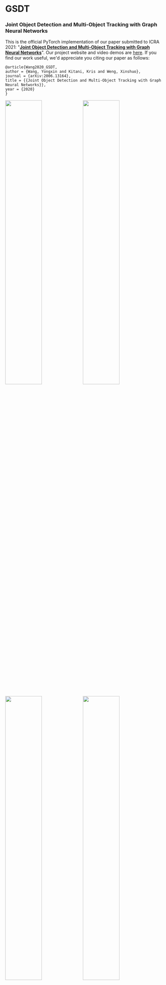 # GSDT
### Joint Object Detection and Multi-Object Tracking with Graph Neural Networks
This is the official PyTorch implementation of our paper submitted to ICRA 2021: "[**Joint Object Detection and Multi-Object Tracking with Graph Neural Networks**](https://arxiv.org/abs/2006.13164)". Our project website and video demos are [here](http://www.xinshuoweng.com/projects/GNNDetTrk/). If you find our work useful, we'd appreciate you citing our paper as follows:

```
@article{Wang2020_GSDT, 
author = {Wang, Yongxin and Kitani, Kris and Weng, Xinshuo}, 
journal = {arXiv:2006.13164}, 
title = {{Joint Object Detection and Multi-Object Tracking with Graph Neural Networks}}, 
year = {2020} 
}
```

<p>
<img align="center" width="48%" src="https://github.com/yongxinw/GSDT/blob/main/main1.gif">
<img align="center" width="48%" src="https://github.com/yongxinw/GSDT/blob/main/main2.gif">
</p>
<p>
<img align="center" width="48%" src="https://github.com/yongxinw/GSDT/blob/main/main3.gif">
<img align="center" width="48%" src="https://github.com/yongxinw/GSDT/blob/main/main4.gif">
</p>

## Introduction
Object detection and data association are critical components in multi-object tracking (MOT) systems. Despite the fact that the two components are dependent on each other, prior work often designs detection and data association modules separately which are trained with different objectives. As a result, we cannot back-propagate the gradients and optimize the entire MOT system, which leads to sub-optimal performance. To address this issue, recent work simultaneously optimizes detection and data association modules under a joint MOT framework, which has shown improved performance in both modules. In this work, we propose a new instance of joint MOT approach based on Graph Neural Networks (GNNs). The key idea is that GNNs can model relations between variable-sized objects in both the spatial and temporal domains, which is essential for learning discriminative features for detection and data association. Through extensive experiments on the MOT15/16/17/20 datasets, we demonstrate the effectiveness of our GNN-based joint MOT approach and show the state-of-the-art performance for both detection and MOT tasks.

## Usage
### Dependencies
We recommend using [**anaconda**](https://www.anaconda.com/) for managing dependency and environments. You may follow the commands below to setup your environment. 
```angular2
conda create -n dev python=3.6
conda activate dev
pip install -r requirements.txt
```

We use the [**PyTorch Geometric**](https://pytorch-geometric.readthedocs.io/en/latest/notes/installation.html) package for the implementation of our Graph Neural Network based architecture.
```angular2
bash install_pyg.sh <CUDA_version>  # we used CUDA_version=cu101 
``` 

Build Deformable Convolutional Networks V2 (DCNv2)
```angular2
cd ./src/lib/models/networks/DCNv2
bash make.sh
``` 

To automatically generate output tracking as videos, please install `ffmpeg`
```angular2
conda install ffmpeg=4.2.2
```

### Data preperation
We follow the same dataset setup as in [JDE](https://github.com/Zhongdao/Towards-Realtime-MOT). Please refer to their [DATA ZOO](https://github.com/Zhongdao/Towards-Realtime-MOT/blob/master/DATASET_ZOO.md) for data download and preperation.  

To prepare [2DMOT15](https://motchallenge.net/data/2D_MOT_2015/) and [MOT20](https://motchallenge.net/data/MOT20/) data, you can directly download from the [**MOT Challenge**](https://motchallenge.net/) website, and format each directory as follows:
```
MOT15
   |——————images
   |        └——————train
   |        └——————test
   └——————labels_with_ids
            └——————train(empty)
MOT20
   |——————images
   |        └——————train
   |        └——————test
   └——————labels_with_ids
            └——————train(empty)
```
Then change the seq_root and label_root in src/gen_labels_15.py and src/gen_labels_20.py accordingly, and run:
```
cd src
python gen_labels_15.py
python gen_labels_20.py
```
This will generate the desired label format of 2DMOT15 and MOT20. The seqinfo.ini files are required for 2DMOT15 and can be found here [[Google]](https://drive.google.com/open?id=1kJYySZy7wyETH4fKMzgJrYUrTfxKlN1w), [[Baidu],code:8o0w](https://pan.baidu.com/s/1zb5tBW7-YTzWOXpd9IzS0g).

## Inference
Download and save the pretrained weights for each dataset by following the links below:

| Dataset    |  Model |
|------------|--------|
|2DMOT15     | [**model_mot15.pth**](https://drive.google.com/file/d/1K_6yN1jD7fpmGN23Z4NgsROO5mZRf6ay/view?usp=sharing) |
|MOT17       | [**model_mot17.pth**](https://drive.google.com/file/d/1Aj6h3UCgFgw69ffxh-OqodvaJhQ9PS4m/view?usp=sharing) |
|MOT20       | [**model_mot20.pth**](https://drive.google.com/file/d/1cX92Sp9NpWmL-UwAQJyR88AjGp6UpOgW/view?usp=sharing) |

Run one of the following command to reproduce our paper's tracking performance on the MOT Challenge.
```angular2
cd ./experiments
track_gnn_mot_AGNNConv_RoIAlign_mot15.sh <path/to/model_mot15>
track_gnn_mot_AGNNConv_RoIAlign_mot17.sh <path/to/model_mot17>
track_gnn_mot_AGNNConv_RoIAlign_mot20.sh <path/to/model_mot20>
``` 

To clarify, currently we directly used the MOT17 results as MOT16 results for submission. That is, our MOT16 and MOT17 results and models are identical.
## Training
We are currently in the process of cleaning the training code. We'll release as soon as we can. Stay tuned!

# Performance on MOT Challenge
You can refer to [MOTChallenge website](https://motchallenge.net/results/MOT20/?det=All) for performance of our method. For your convenience, we summarize results below:
| Dataset    |  MOTA | IDF1 | MT | ML | IDS |
|--------------|-----------|--------|-------|----------|----------|
|2DMOT15  | 60.7 | 64.6 |  47.0% | 10.5% | 477 |
|MOT16       | 66.7 | 69.2 | 38.6% | 19.0% | 959 |
|MOT17       | 66.2 | 68.7 | 40.8% | 18.3% | 3318 |
|MOT20       | 67.1 | 67.5 | 53.1% | 13.2% | 3133 |

## Acknowledgement
A large part of the code is borrowed from [FairMOT](https://github.com/ifzhang/FairMOT). We appreciate their great work!
